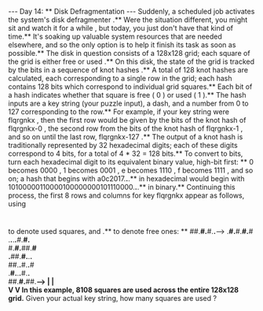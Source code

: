--- Day 14: ** Disk Defragmentation ---
Suddenly, a scheduled job activates the system's
disk defragmenter
.** Were the situation different, you might
sit and watch it for a while
, but today, you just don't have that kind of time.** It's soaking up valuable system resources that are needed elsewhere, and so the only option is to help it finish its task as soon as possible.**
The disk in question consists of a 128x128 grid; each square of the grid is either
free
or
used
.** On this disk, the state of the grid is tracked by the bits in a sequence of
knot hashes
.**
A total of 128 knot hashes are calculated, each corresponding to a single row in the grid; each hash contains 128 bits which correspond to individual grid squares.** Each bit of a hash indicates whether that square is
free
(
0
) or
used
(
1
).**
The hash inputs are a key string (your puzzle input), a dash, and a number from
0
to
127
corresponding to the row.**  For example, if your key string were
flqrgnkx
, then the first row would be given by the bits of the knot hash of
flqrgnkx-0
, the second row from the bits of the knot hash of
flqrgnkx-1
, and so on until the last row,
flqrgnkx-127
.**
The output of a knot hash is traditionally represented by 32 hexadecimal digits; each of these digits correspond to 4 bits, for a total of
4 * 32 = 128
bits.** To convert to bits, turn each hexadecimal digit to its equivalent binary value, high-bit first: **
0
becomes
0000
,
1
becomes
0001
,
e
becomes
1110
,
f
becomes
1111
, and so on; a hash that begins with
a0c2017.**.**.**
in hexadecimal would begin with
10100000110000100000000101110000.**.**.**
in binary.**
Continuing this process, the
first 8 rows and columns
for key
flqrgnkx
appear as follows, using
#
to denote used squares, and
.**
to denote free ones: **
##.**#.**#.**.**-->
.**#.**#.**#.**#   
.**.**.**.**#.**#.**   
#.**#.**##.**#   
.**##.**#.**.**.**   
##.**.**#.**.**#   
.**#.**.**.**#.**.**   
##.**#.**##.**-->
|      |   
V      V
In this example,
8108
squares are used across the entire 128x128 grid.**
Given your actual key string,
how many squares are used
?